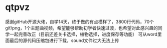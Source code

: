 # qtpvz
感谢gitHub开源大佬，自学14天，终于做的有点模样了，3800行代码，70个gif/png，1个主题曲视频，希望能够帮助初学者快速过渡，也希望对此感兴趣的同学一起完善改正（目前还差关卡选择，植物选择，进度保存等功能）
可从word里面最后的源代码压缩包进行下载，sound文件过大无法上传
